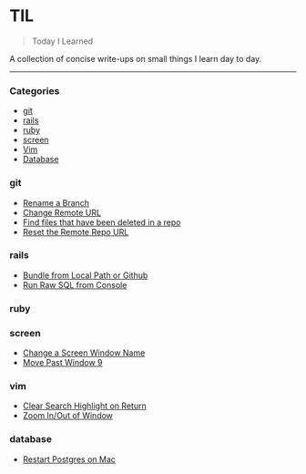 # TIL

> Today I Learned

A collection of concise write-ups on small things I learn day to day.

---

### Categories

- [git](#git)
- [rails](#rails)
- [ruby](#ruby)
- [screen](#screen)
- [Vim](#vim)
- [Database](#database)


### git
- [Rename a Branch](git/rename_a_branch.md)
- [Change Remote URL](git/change_remote_url.md)
- [Find files that have been deleted in a repo](git/find_deleted_files.md)
- [Reset the Remote Repo URL](git/reset_repository_url.md)

### rails
- [Bundle from Local Path or Github](rails/bundle_from_local_github.md)
- [Run Raw SQL from Console](rails/run_raw_sql.md)

### ruby

### screen
- [Change a Screen Window Name](screen/rename_window.md)
- [Move Past Window 9](screen/move_past_window_9.md)

### vim
- [Clear Search Highlight on Return](vim/clear_search_highlight_on_return.md)
- [Zoom In/Out of Window](vim/zoom_in_out.md)

### database
- [Restart Postgres on Mac](database/restart_database_on_mac.md)
